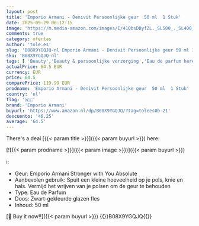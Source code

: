 ```yaml
---
layout: post
title: 'Emporio Armani - Denivit Persoonlijke geur  50 ml  1 Stuk'
date: 2025-09-29 06:12:15
image: 'https://m.media-amazon.com/images/I/41QbsDByfZL._SL500_._SL400_.jpg'
comments: true
category: ofertas
author: 'tole.es'
slug: 'B08X9YGQJQ-nl Emporio Armani - Denivit Persoonlijke geur 50 ml 1 Stuk'
sku: 'B08X9YGQJQ-nl'
tags: [ 'Beauty','Beauty & persoonlijke verzorging','Eau de parfum heren','Geuren','Herengeuren','emporio armani','🇳🇱', ]
actualPrice: 64.5 EUR
currency: EUR
price: 64.5
comparePrice: 119.99 EUR
prodname: 'Emporio Armani - Denivit Persoonlijke geur  50 ml  1 Stuk'
country: 'nl'
flag: '🇳🇱'
brand: 'Emporio Armani'
buyurl: 'https://www.amazon.nl/dp/B08X9YGQJQ/?tag=tolees0b-21'
descuento: '46.25'
average: '64.5'
---
```


There's a deal [{{< param title >}}]({{< param buyurl >}})  here:

[![{{< param prodname >}}]({{< param image >}})]({{< param buyurl >}})

ℹ️:

- Geur: Emporio Armani Stronger with You Absolute
- Aanbevolen gebruik: Spuit een kleine hoeveelheid op je pols, knie en hals. Vermijd het wrijven van je polsen om de geur te behouden
- Type: Eau de Parfum
- Doos: Zwart-gekleurde glazen fles
- Inhoud: 50 ml

[🛒 Buy it now!!]({{< param buyurl >}})
{{<world>}}B08X9YGQJQ{{</world>}}
